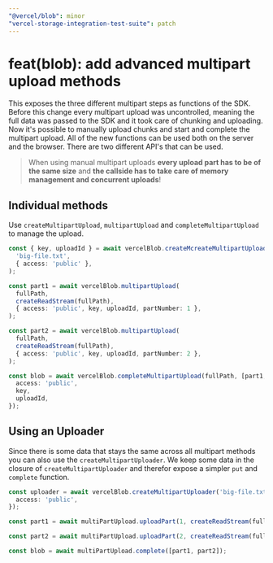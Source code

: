 ```yaml
---
"@vercel/blob": minor
"vercel-storage-integration-test-suite": patch
---
```


# feat(blob): add advanced multipart upload methods

This exposes the three different multipart steps as functions of the SDK. Before this change every multipart upload was uncontrolled, meaning the full data was passed to the SDK and it took care of chunking and uploading.
Now it's possible to manually upload chunks and start and complete the multipart upload. All of the new functions can be used both on the server and the browser. There are two different API's that can be used.

> When using manual multipart uploads **every upload part has to be of the same size** and **the callside has to take care of memory management and concurrent uploads**!

## Individual methods

Use `createMultipartUpload`, `multipartUpload` and `completeMultipartUpload` to manage the upload.

```ts
const { key, uploadId } = await vercelBlob.createMcreateMultipartUploadltipartPut(
  'big-file.txt',
  { access: 'public' },
);

const part1 = await vercelBlob.multipartUpload(
  fullPath,
  createReadStream(fullPath),
  { access: 'public', key, uploadId, partNumber: 1 },
);

const part2 = await vercelBlob.multipartUpload(
  fullPath,
  createReadStream(fullPath),
  { access: 'public', key, uploadId, partNumber: 2 },
);

const blob = await vercelBlob.completeMultipartUpload(fullPath, [part1, part2], {
  access: 'public',
  key,
  uploadId,
});
```

## Using an Uploader

Since there is some data that stays the same across all multipart methods you can also use the `createMultipartUploader`. We keep some data in the closure of `createMultipartUploader` and therefor expose a simpler `put` and `complete` function.

```ts
const uploader = await vercelBlob.createMultipartUploader('big-file.txt', {
  access: 'public',
});

const part1 = await multiPartUpload.uploadPart(1, createReadStream(fullPath));

const part2 = await multiPartUpload.uploadPart(2, createReadStream(fullPath));

const blob = await multiPartUpload.complete([part1, part2]);
```
